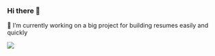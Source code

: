 ### Hi there 👋

🔭 I’m currently working on a big project for building resumes easily and quickly

![](https://user-images.githubusercontent.com/74038190/212750672-2f3f2b50-c84f-4ed8-a60a-849ae69ff9df.gif)
